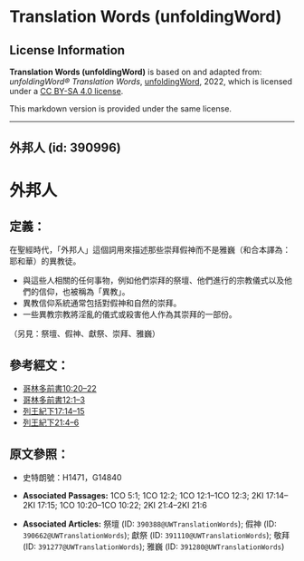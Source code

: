 # Translation Words (unfoldingWord)

## License Information

**Translation Words (unfoldingWord)** is based on and adapted from: _unfoldingWord® Translation Words_, [unfoldingWord](https://unfoldingword.org/utw), 2022, which is licensed under a [CC BY-SA 4.0 license](https://creativecommons.org/licenses/by-sa/4.0/legalcode.en).

This markdown version is provided under the same license.



--------------------------------

## 外邦人 (id: 390996)

外邦人
===

定義：
---

在聖經時代，「外邦人」這個詞用來描述那些崇拜假神而不是雅巍（和合本譯為：耶和華）的異教徒。

* 與這些人相關的任何事物，例如他們崇拜的祭壇、他們進行的宗教儀式以及他們的信仰，也被稱為「異教」。
* 異教信仰系統通常包括對假神和自然的崇拜。
* 一些異教宗教將淫亂的儀式或殺害他人作為其崇拜的一部份。

（另見：祭壇、假神、獻祭、崇拜、雅巍）

參考經文：
-----

* [哥林多前書10:20–22](https://ref.ly/1Cor10:20-1Cor10:22)
* [哥林多前書12:1–3](https://ref.ly/1Cor12:1-1Cor12:3)
* [列王紀下17:14–15](https://ref.ly/2Kgs17:14-2Kgs17:15)
* [列王紀下21:4–6](https://ref.ly/2Kgs21:4-2Kgs21:6)

原文參照：
-----

* 史特朗號：H1471，G14840

* **Associated Passages:** 1CO 5:1; 1CO 12:2; 1CO 12:1–1CO 12:3; 2KI 17:14–2KI 17:15; 1CO 10:20–1CO 10:22; 2KI 21:4–2KI 21:6
* **Associated Articles:** 祭壇 (ID: `390388@UWTranslationWords`); 假神 (ID: `390662@UWTranslationWords`); 獻祭 (ID: `391110@UWTranslationWords`); 敬拜 (ID: `391277@UWTranslationWords`); 雅巍 (ID: `391280@UWTranslationWords`)

